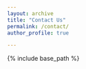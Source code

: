 ```yaml
---
layout: archive
title: "Contact Us"
permalink: /contact/
author_profile: true

---
```


{% include base_path %}
